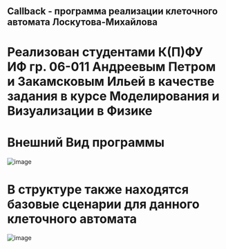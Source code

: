 ## Callback - программа реализации клеточного автомата Лоскутова-Михайлова
# Реализован студентами К(П)ФУ ИФ гр. 06-011 Андреевым Петром и Закамсковым Ильей в качестве задания в курсе Моделирования и Визуализации в Физике
# Внешний Вид программы
![image](https://user-images.githubusercontent.com/69344159/217927563-84b05f1c-a539-42a6-9d5a-d8d7c87a6e04.png)
# В структуре также находятся базовые сценарии для данного клеточного автомата
![image](https://user-images.githubusercontent.com/69344159/217928204-636a40bb-86b6-43fe-a846-17e5e1ad4834.png)
